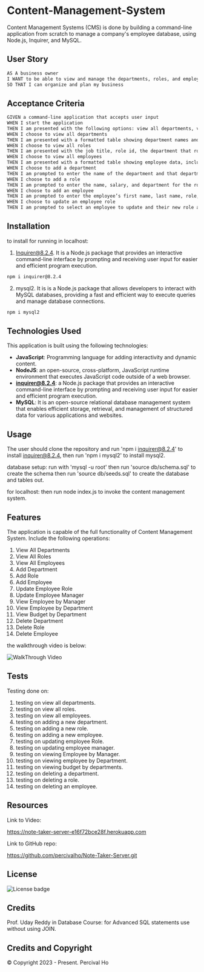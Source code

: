 # Content-Management-System

Content Management Systems (CMS) is done by building a command-line application from scratch to manage a company's employee database, using Node.js, Inquirer, and MySQL.


## User Story

```md
AS A business owner
I WANT to be able to view and manage the departments, roles, and employees in my company
SO THAT I can organize and plan my business
```

## Acceptance Criteria

```md
GIVEN a command-line application that accepts user input
WHEN I start the application
THEN I am presented with the following options: view all departments, view all roles, view all employees, add a department, add a role, add an employee, and update an employee role
WHEN I choose to view all departments
THEN I am presented with a formatted table showing department names and department ids
WHEN I choose to view all roles
THEN I am presented with the job title, role id, the department that role belongs to, and the salary for that role
WHEN I choose to view all employees
THEN I am presented with a formatted table showing employee data, including employee ids, first names, last names, job titles, departments, salaries, and managers that the employees report to
WHEN I choose to add a department
THEN I am prompted to enter the name of the department and that department is added to the database
WHEN I choose to add a role
THEN I am prompted to enter the name, salary, and department for the role and that role is added to the database
WHEN I choose to add an employee
THEN I am prompted to enter the employee’s first name, last name, role, and manager, and that employee is added to the database
WHEN I choose to update an employee role
THEN I am prompted to select an employee to update and their new role and this information is updated in the database 
```


## Installation
  
to install for running in localhost:
1. Inquirer@8.2.4. It is a Node.js package that provides an interactive command-line interface by prompting and receiving user input for easier and efficient program execution.

  ```md
  npm i inquirer@8.2.4
  ```

2. mysql2. It is is a Node.js package that allows developers to interact with MySQL databases, providing a fast and efficient way to execute queries and manage database connections.

  ```md
  npm i mysql2
  ```


## Technologies Used

This application is built using the following technologies:

- **JavaScript**: Programming language for adding interactivity and dynamic content.
- **NodeJS**: an open-source, cross-platform, JavaScript runtime environment that executes JavaScript code outside of a web browser.
- **inquirer@8.2.4**: a Node.js package that provides an interactive command-line interface by prompting and receiving user input for easier and efficient program execution.
- **MySQL**: It is an open-source relational database management system that enables efficient storage, retrieval, and management of structured data for various applications and websites.


## Usage

The user should clone the repository and run 'npm i inquirer@8.2.4' to install inquirer@8.2.4, 
then run 'npm i mysql2' to install mysql2.

database setup:
run with 'mysql -u root'
then run 'source db/schema.sql' to create the schema
then run 'source db/seeds.sql' to create the database and tables out.

for localhost:
then run node index.js to invoke the content management system.


## Features

The application is capable of the full functionality of Content Management System.
Include the  following operations:

1.  View All Departments
2.  View All Roles
3.  View All Employees
4.  Add Department
5.  Add Role
6.  Add Employee
7.  Update Employee Role
8.  Update Employee Manager
9.  View Employee by Manager
10. View Employee by Department
11. View Budget by Department
12. Delete Department
13. Delete Role
14. Delete Employee

the walkthrough video is below:

![WalkThrough Video](link_to_the_mov_file)



## Tests

Testing done on:

1. testing on view all departments.
2. testing on view all roles.
3. testing on view all employees.
4. testing on adding a new department.
5. testing on adding a new role.
6. testing on adding a new employee.
7. testing on updating employee Role.
8. testing on updating employee manager.
9. testing on viewing Employee by Manager.
10. testing on viewing employee by Department.
11. testing on viewing budget by departments.
12. testing on deleting a department.
13. testing on deleting a role.
14. testing on deleting an employee.


## Resources

Link to Video:

https://note-taker-server-e16f72bce28f.herokuapp.com


Link to GitHub repo:

https://github.com/percivalho/Note-Taker-Server.git




## License 

![License badge](https://img.shields.io/badge/license-MIT-blue.svg)


## Credits
Prof. Uday Reddy in Database Course: for Advanced SQL statements use without using JOIN.

## Credits and Copyright 
&copy; Copyright 2023 - Present. Percival Ho